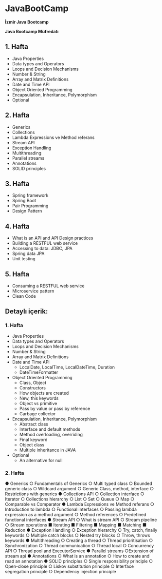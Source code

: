 # JavaBootCamp
**İzmir Java Bootcamp**

**Java Bootcamp Müfredatı** 
## 1. Hafta 
* Java Properties 
* Data types and Operators 
* Loops and Decision Mechanisms 
* Number & String 
* Array and Matrix Definitions 
* Date and Time API 
* Object Oriented Programming 
* Encapsulation, Inheritance, Polymorphism 
* Optional 
## 2. Hafta 
* Generics 
* Collections 
* Lambda Expressions ve Method referans 
* Stream API 
* Exception Handling 
* Multithreading 
* Parallel streams 
* Annotations 
* SOLID principles 
## 3. Hafta 
* Spring framework 
* Spring Boot 
* Pair Programming 
* Design Pattern 
## 4. Hafta 
* What is an API and API Design practices 
* Building a RESTFUL web service 
* Accessing to data: JDBC, JPA
* Spring data JPA 
* Unit testing 
## 5. Hafta 
* Consuming a RESTFUL web service 
* Microservice pattern 
* Clean Code 

## Detaylı içerik: 
### 1. Hafta 
* Java Properties 
* Data types and Operators 
* Loops and Decision Mechanisms 
* Number & String 
* Array and Matrix Definitions 
* Date and Time API  
  * LocalDate, LocalTime, LocalDateTime, Duration   
  * DateTimeFormatter   
* Object Oriented Programming
  * Class, Object  
  * Constructors   
  * How objects are created
  * New, this keywords
  * Object vs primitive
  * Pass by value or pass by reference
  * Garbage collector
* Encapsulation, Inheritance, Polymorphism
  * Abstract class
  * Interface and default methods   
  * Method overloading, overriding   
  * Final keyword
  * Object class  
  * Multiple inheritance in JAVA
* Optional
  * An alternative for null
### 2. Hafta 
● Generics 
 ○ Fundamentals of Generics 
 ○ Multi typed class 
 ○ Bounded generic class
 ○ Wildcard argument 
 ○ Generic Class, method, interface 
 ○ Restrictions with generics 
● Collections API 
 ○ Collection interface 
 ○ Iterator 
 ○ Collections hierarchy 
 ○ List 
 ○ Set 
 ○ Queue 
 ○ Map 
 ○ Comparable vs Comparator 
● Lambda Expressions ve Method referans 
 ○ Introduction to lambda 
 ○ Functional interfaces 
 ○ Passing lambda expression as a method argument 
 ○ Method references 
 ○ Predefined functional interfaces 
● Stream API 
 ○ What is stream API 
 ○ Stream pipeline 
 ○ Stream operations 
  ■ Iterating 
  ■ Filtering 
  ■ Mapping 
  ■ Matching 
  ■ Reduction 
● Exception Handling 
 ○ Exception hierarchy 
 ○ Try, catch, finally keywords 
 ○ Multiple catch blocks 
 ○ Nested try blocks 
 ○ Throw, throws keywords 
● Multithreading 
 ○ Creating a thread 
 ○ Thread prioritisation 
 ○ Synchronization 
 ○ Thread communication 
 ○ Thread local 
 ○ Concurrency API 
 ○ Thread pool and ExecutorService 
● Parallel streams 
 ○Extension of stream api 
● Annotations 
 ○ What is an annotation 
 ○ How to create and read an annotation 
● SOLID principles
 ○ Single responsibility principle 
 ○ Open-close principle 
 ○ Liskov substitution principle 
 ○ Interface segregation principle 
 ○ Dependency injection principle 

